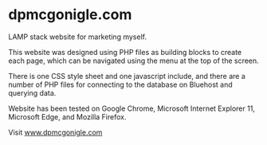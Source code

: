 # dpmcgonigle.com

LAMP stack website for marketing myself.

This website was designed using PHP files as building blocks to create each page, which can be navigated using the menu at the top of the screen.

There is one CSS style sheet and one javascript include, and there are a number of PHP files for connecting to the database on Bluehost and querying data.

Website has been tested on Google Chrome, Microsoft Internet Explorer 11, Microsoft Edge, and Mozilla Firefox.

Visit www.dpmcgonigle.com
